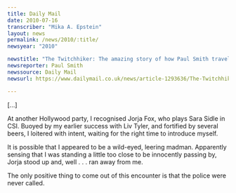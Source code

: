 ```yaml
---
title: Daily Mail
date: 2010-07-16
transcriber: "Mika A. Epstein"
layout: news
permalink: /news/2010/:title/
newsyear: "2010"

newstitle: "The Twitchhiker: The amazing story of how Paul Smith travelled the world for free using only Twitter  "
newsreporter: Paul Smith
newssource: Daily Mail
newsurl: https://www.dailymail.co.uk/news/article-1293636/The-Twitchhiker-The-amazing-story-Paul-Smith-travelled-world-free-using-Twitter.html

---
```


[...]

At another Hollywood party, I recognised Jorja Fox, who plays Sara Sidle in CSI. Buoyed by my earlier success with Liv Tyler, and fortified by several beers, I loitered with intent, waiting for the right time to introduce myself.

It is possible that I appeared to be a wild-eyed, leering madman. Apparently sensing that I was standing a little too close to be innocently passing by, Jorja stood up and, well . . . ran away from me.

The only positive thing to come out of this encounter is that the police were never called.
